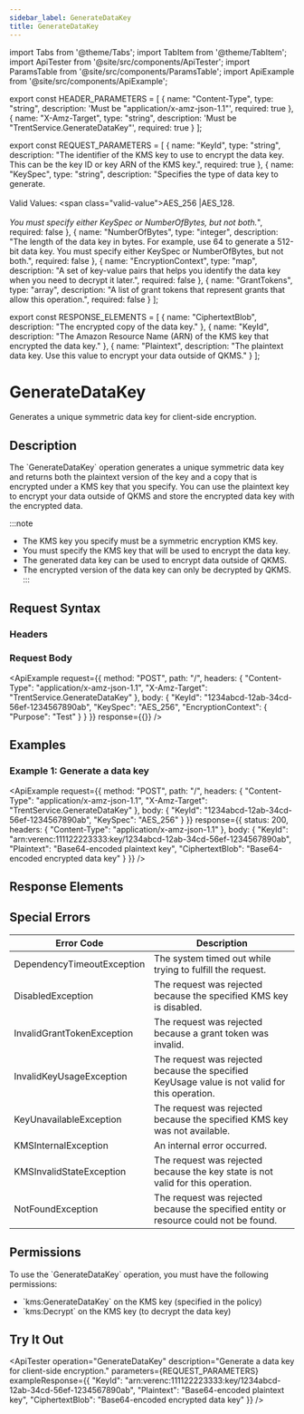 ```yaml
---
sidebar_label: GenerateDataKey
title: GenerateDataKey
---
```


import Tabs from '@theme/Tabs';
import TabItem from '@theme/TabItem';
import ApiTester from '@site/src/components/ApiTester';
import ParamsTable from '@site/src/components/ParamsTable';
import ApiExample from '@site/src/components/ApiExample';

export const HEADER_PARAMETERS = [
  {
    name: "Content-Type",
    type: "string",
    description: 'Must be "application/x-amz-json-1.1"',
    required: true
  },
  {
    name: "X-Amz-Target",
    type: "string",
    description: 'Must be "TrentService.GenerateDataKey"',
    required: true
  }
];

export const REQUEST_PARAMETERS = [
  {
    name: "KeyId",
    type: "string",
    description: "The identifier of the KMS key to use to encrypt the data key. This can be the key ID or key ARN of the KMS key.",
    required: true
  },
  {
    name: "KeySpec",
    type: "string",
    description: "Specifies the type of data key to generate.<br/><br/>Valid Values: <span class=\"valid-value\">AES_256 |AES_128</span>.<br/><br/><i>You must specify either KeySpec or NumberOfBytes, but not both.</i>",
    required: false
  },
  {
    name: "NumberOfBytes",
    type: "integer",
    description: "The length of the data key in bytes. For example, use 64 to generate a 512-bit data key. You must specify either KeySpec or NumberOfBytes, but not both.",
    required: false
  },
  {
    name: "EncryptionContext",
    type: "map",
    description: "A set of key-value pairs that helps you identify the data key when you need to decrypt it later.",
    required: false
  },
  {
    name: "GrantTokens",
    type: "array",
    description: "A list of grant tokens that represent grants that allow this operation.",
    required: false
  }
];

export const RESPONSE_ELEMENTS = [
  {
    name: "CiphertextBlob",
    description: "The encrypted copy of the data key."
  },
  {
    name: "KeyId",
    description: "The Amazon Resource Name (ARN) of the KMS key that encrypted the data key."
  },
  {
    name: "Plaintext",
    description: "The plaintext data key. Use this value to encrypt your data outside of QKMS."
  }
];

# GenerateDataKey

Generates a unique symmetric data key for client-side encryption.

## Description

The \`GenerateDataKey\` operation generates a unique symmetric data key and returns both the plaintext version of the key and a copy that is encrypted under a KMS key that you specify. You can use the plaintext key to encrypt your data outside of QKMS and store the encrypted data key with the encrypted data.

:::note
- The KMS key you specify must be a symmetric encryption KMS key.
- You must specify the KMS key that will be used to encrypt the data key.
- The generated data key can be used to encrypt data outside of QKMS.
- The encrypted version of the data key can only be decrypted by QKMS.
:::

## Request Syntax

### Headers

<ParamsTable parameters={HEADER_PARAMETERS} />

### Request Body

<ParamsTable parameters={REQUEST_PARAMETERS} />

<ApiExample
  request={{
    method: "POST",
    path: "/",
    headers: {
      "Content-Type": "application/x-amz-json-1.1",
      "X-Amz-Target": "TrentService.GenerateDataKey"
    },
    body: {
      "KeyId": "1234abcd-12ab-34cd-56ef-1234567890ab",
      "KeySpec": "AES_256",
      "EncryptionContext": {
        "Purpose": "Test"
      }
    }
  }}
  response={{}}
/>

## Examples

### Example 1: Generate a data key

<ApiExample
  request={{
    method: "POST",
    path: "/",
    headers: {
      "Content-Type": "application/x-amz-json-1.1",
      "X-Amz-Target": "TrentService.GenerateDataKey"
    },
    body: {
      "KeyId": "1234abcd-12ab-34cd-56ef-1234567890ab",
      "KeySpec": "AES_256"
    }
  }}
  response={{
    status: 200,
    headers: {
      "Content-Type": "application/x-amz-json-1.1"
    },
    body: {
      "KeyId": "arn:verenc:111122223333:key/1234abcd-12ab-34cd-56ef-1234567890ab",
      "Plaintext": "Base64-encoded plaintext key",
      "CiphertextBlob": "Base64-encoded encrypted data key"
    }
  }}
/>

## Response Elements

<ParamsTable responseElements={RESPONSE_ELEMENTS} type="response" />

## Special Errors

| Error Code | Description |
|------------|-------------|
| DependencyTimeoutException | The system timed out while trying to fulfill the request. |
| DisabledException | The request was rejected because the specified KMS key is disabled. |
| InvalidGrantTokenException | The request was rejected because a grant token was invalid. |
| InvalidKeyUsageException | The request was rejected because the specified KeyUsage value is not valid for this operation. |
| KeyUnavailableException | The request was rejected because the specified KMS key was not available. |
| KMSInternalException | An internal error occurred. |
| KMSInvalidStateException | The request was rejected because the key state is not valid for this operation. |
| NotFoundException | The request was rejected because the specified entity or resource could not be found. |

## Permissions

To use the \`GenerateDataKey\` operation, you must have the following permissions:
- \`kms:GenerateDataKey\` on the KMS key (specified in the policy)
- \`kms:Decrypt\` on the KMS key (to decrypt the data key)

## Try It Out

<ApiTester
  operation="GenerateDataKey"
  description="Generate a data key for client-side encryption."
  parameters={REQUEST_PARAMETERS}
  exampleResponse={{
    "KeyId": "arn:verenc:111122223333:key/1234abcd-12ab-34cd-56ef-1234567890ab",
    "Plaintext": "Base64-encoded plaintext key",
    "CiphertextBlob": "Base64-encoded encrypted data key"
  }}
/> 